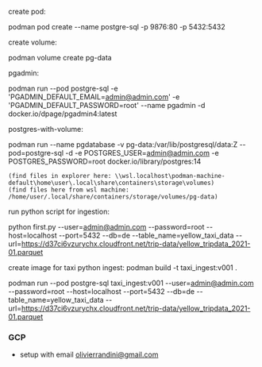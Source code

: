 create pod:

podman pod create --name postgre-sql -p 9876:80 -p 5432:5432

create volume:

podman volume create pg-data

pgadmin:

podman run --pod postgre-sql -e 'PGADMIN_DEFAULT_EMAIL=admin@admin.com' -e 'PGADMIN_DEFAULT_PASSWORD=root' --name pgadmin -d docker.io/dpage/pgadmin4:latest


postgres-with-volume:

podman run --name pgdatabase -v pg-data:/var/lib/postgresql/data:Z --pod=postgre-sql -d -e POSTGRES_USER=admin@admin.com -e POSTGRES_PASSWORD=root docker.io/library/postgres:14


	(find files in explorer here: \\wsl.localhost\podman-machine-default\home\user\.local\share\containers\storage\volumes)
	(find files here from wsl machine: /home/user/.local/share/containers/storage/volumes/pg-data)


run python script for ingestion:

python first.py --user=admin@admin.com --password=root --host=localhost --port=5432 --db=de --table_name=yellow_taxi_data --url=https://d37ci6vzurychx.cloudfront.net/trip-data/yellow_tripdata_2021-01.parquet

create image for taxi python ingest:
podman build -t taxi_ingest:v001 .


podman run --pod postgre-sql taxi_ingest:v001 --user=admin@admin.com --password=root --host=localhost --port=5432 --db=de --table_name=yellow_taxi_data --url=https://d37ci6vzurychx.cloudfront.net/trip-data/yellow_tripdata_2021-01.parquet


### GCP

- setup with email olivierrandini@gmail.com